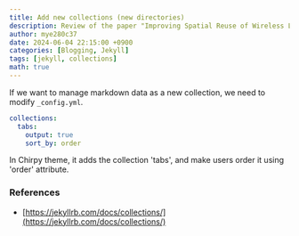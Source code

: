 ```yaml
---
title: Add new collections (new directories)
description: Review of the paper "Improving Spatial Reuse of Wireless LAN Uplink Using BSS Color and Proximity Information"
author: mye280c37
date: 2024-06-04 22:15:00 +0900
categories: [Blogging, Jekyll]
tags: [jekyll, collections]
math: true
---
```


If we want to manage markdown data as a new collection, we need to modify `_config.yml`.

```yaml
collections:
  tabs:
    output: true
    sort_by: order
```

In Chirpy theme, it adds the collection 'tabs', and make users order it using 'order' attribute.

### References
* [https://jekyllrb.com/docs/collections/](https://jekyllrb.com/docs/collections/)